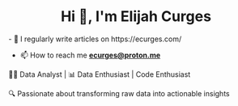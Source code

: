 <h1 align="center">Hi 👋, I'm Elijah Curges</h1>
- 📝 I regularly write articles on https://ecurges.com/

- 📫 How to reach me **ecurges@proton.me**

👨‍💻 Data Analyst | 📊 Data Enthusiast | Code Enthusiast

🔍 Passionate about transforming raw data into actionable insights
